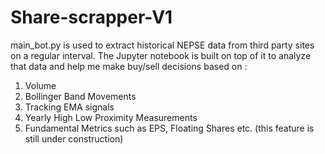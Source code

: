 # Share-scrapper-V1

main_bot.py is used to extract historical NEPSE data from third party sites on a regular interval.
The Jupyter notebook is built on top of it to analyze that data and help me make buy/sell decisions based on :
  1) Volume
  2) Bollinger Band Movements
  3) Tracking EMA signals
  4) Yearly High Low Proximity Measurements
  5) Fundamental Metrics such as EPS, Floating Shares etc. (this feature is still under construction)
